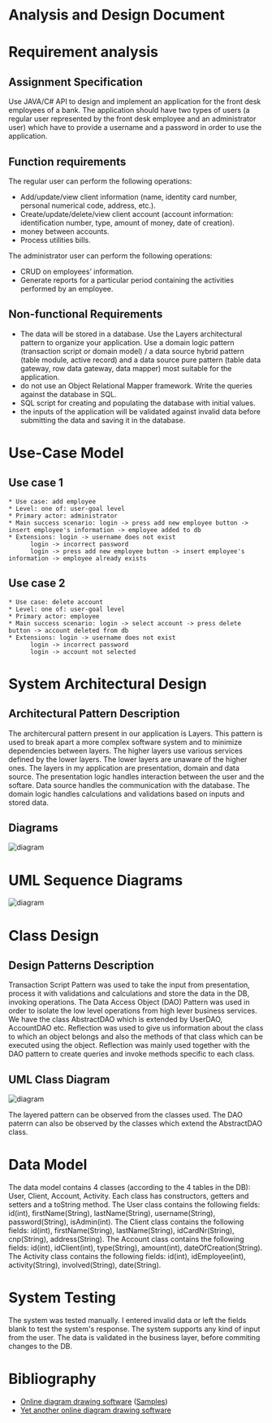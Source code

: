 # Analysis and Design Document

# Requirement analysis

## Assignment Specification
Use JAVA/C# API to design and implement an application for the front desk employees of a bank. The application should have two types of users (a regular user represented by the front desk employee and an administrator user) which have to provide a username and a password in order to use the application.

## Function requirements
The regular user can perform the following operations:
- Add/update/view client information (name, identity card number, personal numerical code, address, etc.).
- Create/update/delete/view client account (account information: identification number, type, amount of money, date of creation).
- money between accounts.
- Process utilities bills.

The administrator user can perform the following operations:
- CRUD on employees’ information.
- Generate reports for a particular period containing the activities performed by an employee.

## Non-functional Requirements
- The data will be stored in a database. Use the Layers architectural pattern to organize your application. Use a domain logic pattern (transaction script or domain model) / a data source hybrid pattern (table module, active record) and a data source pure pattern (table data gateway, row data gateway, data mapper) most suitable for the application.
- do not use an Object Relational Mapper framework. Write the queries against the database in SQL.
- SQL script for creating and populating the database with initial values.
- the inputs of the application will be validated against invalid data before submitting the data and saving it in the database.

# Use-Case Model

## Use case 1

    * Use case: add employee
    * Level: one of: user-goal level
    * Primary actor: administrator
    * Main success scenario: login -> press add new employee button -> insert employee's information -> employee added to db
    * Extensions: login -> username does not exist
		  login -> incorrect password
		  login -> press add new employee button -> insert employee's information -> employee already exists

## Use case 2

    * Use case: delete account
    * Level: one of: user-goal level
    * Primary actor: employee
    * Main success scenario: login -> select account -> press delete button -> account deleted from db
    * Extensions: login -> username does not exist
		  login -> incorrect password
		  login -> account not selected

# System Architectural Design

## Architectural Pattern Description
The architercural pattern present in our application is Layers. This pattern is used to break apart a more complex software system and to minimize dependencies between layers. The higher layers use various services defined by the lower layers. The lower layers are unaware of the higher ones. The layers in my application are presentation, domain and data source. The presentation logic handles interaction between the user and the softare. Data source handles the communication with the database. The domain logic handles calculations and validations based on inputs and stored data.

## Diagrams

![diagram](packageDiagram.png)

# UML Sequence Diagrams

![diagram](sequenceDiagram.png)

# Class Design

## Design Patterns Description
Transaction Script Pattern was used to take the input from presentation, process it with validations and calculations and store the data in the DB, invoking operations.
The Data Access Object (DAO) Pattern was used in order to isolate the low level operations from high lever business services. We have the class AbstractDAO<T> which is extended by UserDAO, AccountDAO etc.
Reflection was used to give us information about the class to which an object belongs and also the methods of that class which can be executed using the object. Reflection was mainly used together with the DAO pattern to create queries and invoke methods specific to each class.

## UML Class Diagram

![diagram](classDiagram.png)

The layered pattern can be observed from the classes used. The DAO paterrn can also be observed by the classes which extend the AbstractDAO class.

# Data Model
The data model contains 4 classes (according to the 4 tables in the DB): User, Client, Account, Activity. Each class has constructors, getters and setters and a toString method. 
The User class contains the following fields: id(int), firstName(String), lastName(String), username(String), password(String), isAdmin(int).
The Client class contains the following fields: id(int), firstName(String), lastName(String), idCardNr(String), cnp(String), address(String).
The Account class contains the following fields: id(int), idClient(int), type(String), amount(int), dateOfCreation(String).
The Activity class contains the following fields: id(int), idEmployee(int), activity(String), involved(String), date(String).

# System Testing
The system was tested manually. I entered invalid data or left the fields blank to test the system's response. The system supports any kind of input from the user. The data is validated in the business layer, before commiting changes to the DB. 

# Bibliography
- [Online diagram drawing software](https://yuml.me/) ([Samples](https://yuml.me/diagram/scruffy/class/samples))
- [Yet another online diagram drawing software](https://www.draw.io)
